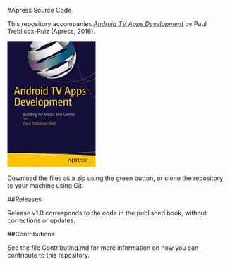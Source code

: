 #Apress Source Code

This repository accompanies [*Android TV Apps Development*](http://www.apress.com/9781484217832) by Paul Trebilcox-Ruiz (Apress, 2016).

![Cover image](9781484217832.jpg)

Download the files as a zip using the green button, or clone the repository to your machine using Git.

##Releases

Release v1.0 corresponds to the code in the published book, without corrections or updates.

##Contributions

See the file Contributing.md for more information on how you can contribute to this repository.
